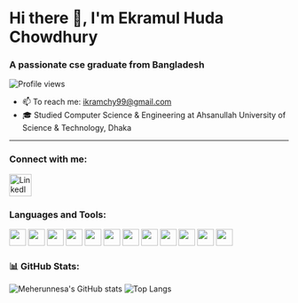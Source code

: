# Hi there 👋, I'm Ekramul Huda Chowdhury

### A passionate cse graduate from Bangladesh

![Profile views](https://komarev.com/ghpvc/?username=ekramchy&label=Profile%20views&color=0e75b6&style=flat)

- 📫 To reach me: [ikramchy99@gmail.com](mailto:ikramchy99@gmail.com)
- 🎓 Studied Computer Science & Engineering at Ahsanullah University of Science & Technology, Dhaka
---
<h3>Connect with me:</h3>
<p>
   <a href="https://www.linkedin.com/in/ekramchy/" target="_blank">
    <img alt="LinkedIn" src="https://cdn.jsdelivr.net/gh/devicons/devicon/icons/linkedin/linkedin-original.svg" width="40" />
  </a>
</p>

<h3>Languages and Tools:</h3>
<p>
  <img src="https://cdn.jsdelivr.net/gh/devicons/devicon/icons/android/android-original.svg" width="30" />
  <img src="https://cdn.jsdelivr.net/gh/devicons/devicon/icons/c/c-original.svg" width="30" />
  <img src="https://cdn.jsdelivr.net/gh/devicons/devicon/icons/cplusplus/cplusplus-original.svg" width="30" />
  <img src="https://cdn.jsdelivr.net/gh/devicons/devicon/icons/csharp/csharp-original.svg" width="30" />
  <img src="https://cdn.jsdelivr.net/gh/devicons/devicon/icons/css3/css3-original.svg" width="30" />
  <img src="https://cdn.jsdelivr.net/gh/devicons/devicon/icons/firebase/firebase-plain.svg" width="30" />
  <img src="https://cdn.jsdelivr.net/gh/devicons/devicon/icons/html5/html5-original.svg" width="30" />
  <img src="https://cdn.jsdelivr.net/gh/devicons/devicon/icons/java/java-original.svg" width="30" />
  <img src="https://cdn.jsdelivr.net/gh/devicons/devicon/icons/javascript/javascript-original.svg" width="30" />
  <img src="https://cdn.jsdelivr.net/gh/devicons/devicon/icons/mysql/mysql-original.svg" width="30" />
  <img src="https://cdn.jsdelivr.net/gh/devicons/devicon/icons/php/php-original.svg" width="30" />
  <img src="https://cdn.jsdelivr.net/gh/devicons/devicon/icons/python/python-original.svg" width="30" />
</p>

### 📊 GitHub Stats:
![Meherunnesa's GitHub stats](https://github-readme-stats.vercel.app/api?username=ekramchy&show_icons=true&theme=radical)
![Top Langs](https://github-readme-stats.vercel.app/api/top-langs/?username=ekramchy&layout=compact)
<!--
**ekramchy/ekramchy** is a ✨ _special_ ✨ repository because its `README.md` (this file) appears on your GitHub profile.

Here are some ideas to get you started:

- 🔭 I’m currently working on ...
- 🌱 I’m currently learning ...
- 👯 I’m looking to collaborate on ...
- 🤔 I’m looking for help with ...
- 💬 Ask me about ...
- 📫 How to reach me: ...
- 😄 Pronouns: ...
- ⚡ Fun fact: ...
-->
